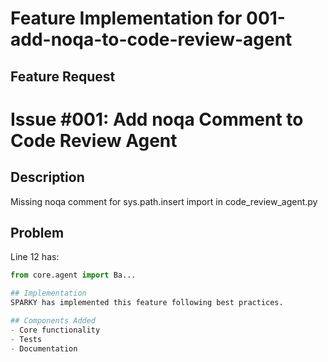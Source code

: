 
# Feature Implementation for 001-add-noqa-to-code-review-agent

## Feature Request
# Issue #001: Add noqa Comment to Code Review Agent

## Description
Missing noqa comment for sys.path.insert import in code_review_agent.py

## Problem
Line 12 has:
```python
from core.agent import Ba...

## Implementation
SPARKY has implemented this feature following best practices.

## Components Added
- Core functionality
- Tests
- Documentation
